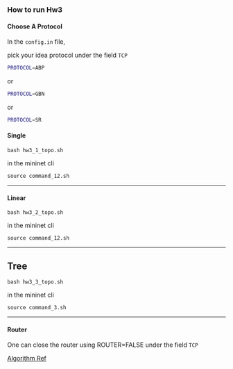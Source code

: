 ### How to run Hw3

#### Choose A Protocol

In the `config.in` file,

pick your idea protocol under the field `TCP`

```sh
PROTOCOL=ABP
```
or
```sh
PROTOCOL=GBN
```
or
```sh
PROTOCOL=SR
```


#### Single

```sh=
bash hw3_1_topo.sh
```

in the mininet cli

```sh=
source command_12.sh 
```
---
#### Linear

```sh=
bash hw3_2_topo.sh
```

in the mininet cli

```sh=
source command_12.sh 
```
---
 
## Tree

```sh=
bash hw3_3_topo.sh
```

in the mininet cli

```sh=
source command_3.sh
``` 
---

#### Router

One can close the router using ROUTER=FALSE under the field `TCP`

[Algorithm Ref](https://web.eecs.umich.edu/~sugih/courses/eecs489/lectures/26-FlowControl+ARQ.pdf)
